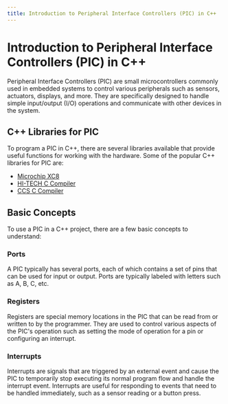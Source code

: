 ```yaml
---
title: Introduction to Peripheral Interface Controllers (PIC) in C++
---
```


# Introduction to Peripheral Interface Controllers (PIC) in C++

Peripheral Interface Controllers (PIC) are small microcontrollers commonly used in embedded systems to control various peripherals such as sensors, actuators, displays, and more. They are specifically designed to handle simple input/output (I/O) operations and communicate with other devices in the system. 

## C++ Libraries for PIC

To program a PIC in C++, there are several libraries available that provide useful functions for working with the hardware. Some of the popular C++ libraries for PIC are:

- [Microchip XC8](https://www.microchip.com/en-us/development-tools-tools-and-software/mplab-xc-compilers)
- [HI-TECH C Compiler](http://www.htsoft.com/products/compilers/picc.html)
- [CCS C Compiler](https://www.ccsinfo.com/)

## Basic Concepts

To use a PIC in a C++ project, there are a few basic concepts to understand:

### Ports

A PIC typically has several ports, each of which contains a set of pins that can be used for input or output. Ports are typically labeled with letters such as A, B, C, etc.

### Registers

Registers are special memory locations in the PIC that can be read from or written to by the programmer. They are used to control various aspects of the PIC's operation such as setting the mode of operation for a pin or configuring an interrupt.

### Interrupts

Interrupts are signals that are triggered by an external event and cause the PIC to temporarily stop executing its normal program flow and handle the interrupt event. Interrupts are useful for responding to events that need to be handled immediately, such as a sensor reading or a button press.